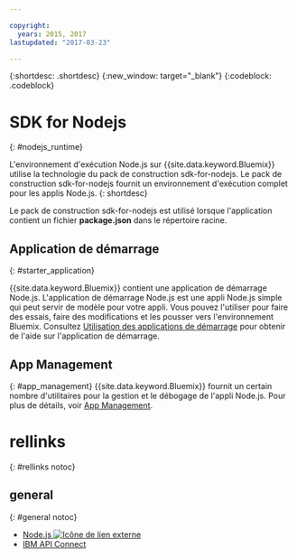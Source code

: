 ```yaml
---

copyright:
  years: 2015, 2017
lastupdated: "2017-03-23"

---
```


{:shortdesc: .shortdesc}
{:new_window: target="_blank"}
{:codeblock: .codeblock}


# SDK for Nodejs
{: #nodejs_runtime}

L'environnement d'exécution Node.js sur {{site.data.keyword.Bluemix}} utilise la technologie du pack de construction sdk-for-nodejs.
Le pack de construction sdk-for-nodejs fournit un environnement d'exécution complet pour les applis Node.js.
{: shortdesc}

Le pack de construction sdk-for-nodejs est utilisé lorsque l'application contient un fichier **package.json** dans le répertoire racine.

## Application de démarrage
{: #starter_application}

{{site.data.keyword.Bluemix}} contient une application de démarrage Node.js.  L'application de démarrage Node.js est une appli Node.js simple qui peut servir de modèle pour votre appli. Vous pouvez l'utiliser pour faire des essais, faire des modifications et les pousser vers l'environnement Bluemix. Consultez [Utilisation des applications de démarrage](/docs/cfapps/starter_app_usage.html) pour obtenir de l'aide sur l'application de démarrage.

## App Management
{: #app_management}
{{site.data.keyword.Bluemix}} fournit un certain nombre d'utilitaires pour la gestion et le débogage de l'appli Node.js. Pour plus de détails, voir [App Management](/docs/manageapps/app_mng.html).

# rellinks
{: #rellinks notoc}
## general
{: #general notoc}
* [Node.js ![Icône de lien externe](../../icons/launch-glyph.svg "Icône de lien externe")](https://nodejs.org)
* [IBM API Connect](https://strongloop.com/)
